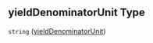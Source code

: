 ## yieldDenominatorUnit Type

`string` ([yieldDenominatorUnit](specification-definitions-harvestorkillevent-properties-yielddenominatorunit.md))
